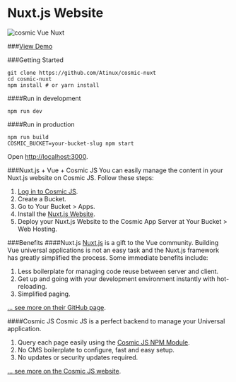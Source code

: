 # Nuxt.js Website

![cosmic Vue Nuxt](https://cloud.githubusercontent.com/assets/904724/22075187/452f04e8-ddab-11e6-897c-3e065da06306.png)

###[View Demo](https://cosmicjs.nuxtjs.org)

###Getting Started

```
git clone https://github.com/Atinux/cosmic-nuxt
cd cosmic-nuxt
npm install # or yarn install
```

####Run in development
```
npm run dev
```

####Run in production
```
npm run build
COSMIC_BUCKET=your-bucket-slug npm start
```
Open [http://localhost:3000](http://localhost:3000).

###Nuxt.js + Vue + Cosmic JS
You can easily manage the content in your Nuxt.js website on Cosmic JS.  Follow these steps:

1. [Log in to Cosmic JS](https://cosmicjs.com).
2. Create a Bucket.
3. Go to Your Bucket > Apps.
4. Install the [Nuxt.js Website](https://github.com/Atinux/nuxt.js-website).
5. Deploy your Nuxt.js Website to the Cosmic App Server at Your Bucket > Web Hosting.

###Benefits
####Nuxt.js
[Nuxt.js](https://github.com/nuxt/nuxt.js) is a gift to the Vue community.  Building Vue universal applications is not an easy task and the Nuxt.js framework has greatly simplified the process.  Some immediate benefits include:

1. Less boilerplate for managing code reuse between server and client.
2. Get up and going with your development environment instantly with hot-reloading.
3. Simplified paging.

[... see more on their GitHub page](https://github.com/nuxt/nuxt.js).

####Cosmic JS
Cosmic JS is a perfect backend to manage your Universal application.

1. Query each page easily using the [Cosmic JS NPM Module](https://github.com/cosmicjs/cosmicjs-node).
2. No CMS boilerplate to configure, fast and easy setup.
3. No updates or security updates required.

[... see more on the Cosmic JS website](https://cosmicjs.com).

